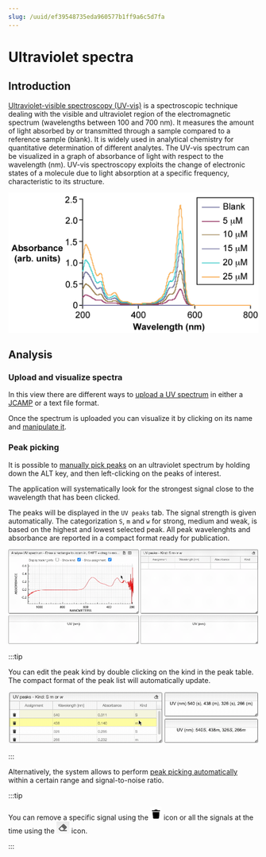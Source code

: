 ```yaml
---
slug: /uuid/ef39548735eda960577b1ff9a6c5d7fa
---
```


# Ultraviolet spectra


## Introduction 
[Ultraviolet-visible spectroscopy (UV-vis)](https://en.wikipedia.org/wiki/Ultraviolet%E2%80%93visible_spectroscopy) is a spectroscopic technique dealing with the visible and ultraviolet region of the electromagnetic spectrum (wavelengths between 100 and 700 nm). It measures the amount of light absorbed by or transmitted through a sample compared to a reference sample (blank). It is widely used in analytical chemistry for quantitative determination of different analytes. The UV-vis spectrum can be visualized in a graph of absorbance of light with respect to the wavelength (nm). UV-vis spectroscopy exploits the change of electronic states of a molecule due to light absorption at a specific frequency, characteristic to its structure.

![spectrum](UV_spectrum.jpg)


## Analysis 

### Upload and visualize spectra

In this view there are different ways to [upload a UV spectrum](../includes/upload/README.md) in either a [JCAMP](../includes/jcamp/README.md) or a text file format.

Once the spectrum is uploaded you can visualize it by clicking on its name and [manipulate it](../includes/manipulate/README.md).

### Peak picking

It is possible to [manually pick peaks](../includes/peakpick/README.md) on an ultraviolet spectrum by holding down the ALT key, and then left-clicking on the peaks of interest.

The application will systematically look for the strongest signal close to the wavelength that has been clicked.

The peaks will be displayed in the `UV peaks`
 tab. The signal strength is given automatically. The categorization `S`, `m` and `w` for strong, medium and weak, is based on the highest and lowest selected peak. All peak wavelenghts and absorbance are reported in a compact format ready for publication.

 ![peak picking](peakPick.gif)

 :::tip 

 You can edit the peak kind by double clicking on the kind in the peak table. The compact format of the peak list will automatically update.  

![change kind](change-kind.gif)

:::

 Alternatively, the system allows to perform [peak picking automatically](../includes/autopick/README.md) within a certain range and signal-to-noise ratio.

 :::tip 

 You can remove a specific signal using the ![trash](trash.png) icon or all the signals at the time using the ![delete](delete.png) icon. 

 :::


